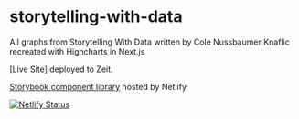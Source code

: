# storytelling-with-data

All graphs from Storytelling With Data written by Cole Nussbaumer Knaflic recreated with Highcharts in Next.js

[Live Site] deployed to Zeit.

[Storybook component library]() hosted by Netlify

[![Netlify Status](https://api.netlify.com/api/v1/badges/9770b7c5-398a-4f2c-9add-603e0a27b05c/deploy-status)](https://app.netlify.com/sites/gifted-kirch-e7f0d7/deploys)

